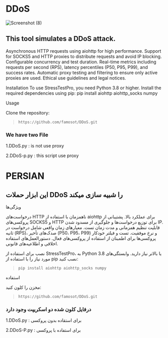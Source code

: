 # DDoS
![Screenshot (8)](https://github.com/user-attachments/assets/c10a20ef-39d9-4e46-9ba0-1898d53f7a1f)


## This tool simulates a DDoS attack.

Asynchronous HTTP requests using aiohttp for high performance.
Support for SOCKS5 and HTTP proxies to distribute requests and avoid IP blocking.
Configurable concurrency and test duration.
Real-time metrics including requests per second (RPS), latency percentiles (P50, P95, P99), and success rates.
Automatic proxy testing and filtering to ensure only active proxies are used.
Ethical use guidelines and legal notices.

Installation
To use StressTestPro, you need Python 3.8 or higher. Install the required dependencies using pip:
pip install aiohttp aiohttp_socks numpy

Usage

Clone the repository:
>```https://github.com/famosot/DDoS.git```

### We have two File
1.DDoS.py : is not use proxy

2.DDoS-p.py : this script use proxy



# PERSIAN

## این ابزار حملات DDoS را شبیه سازی میکند
ویژگی‌ها

درخواست‌های HTTP ناهمزمان با استفاده از aiohttp برای عملکرد بالا.
پشتیبانی از پروکسی‌های SOCKS5 و HTTP برای توزیع درخواست‌ها و جلوگیری از مسدود شدن IP.
قابلیت تنظیم همزمانی و مدت زمان تست.
معیارهای زمان واقعی شامل درخواست در ثانیه (RPS)، صدک‌های تأخیر (P50، P95، P99) و نرخ موفقیت.
تست و فیلتر خودکار پروکسی‌ها برای اطمینان از استفاده از پروکسی‌های فعال.
دستورالعمل‌های استفاده اخلاقی و اطلاعیه‌های قانونی.

نصب
برای استفاده از StressTestPro، به Python 3.8 یا بالاتر نیاز دارید. وابستگی‌های مورد نیاز را با استفاده از pip نصب کنید:
>```pip install aiohttp aiohttp_socks numpy```

استفاده

مخزن را کلون کنید:

>```https://github.com/famosot/DDoS.git```

### درفایل کلون شده دو اسکریپت وجود دارد
1.DDoS.py : برای استقاده بدون پروکسی

2.DDoS-P.py : برای استفاده با پروکسی






